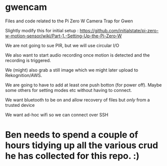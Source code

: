 # gwencam
Files and code related to the Pi Zero W Camera Trap for Gwen

Slightly modify this for initial setup : https://github.com/initialstate/pi-zero-w-motion-sensor/wiki/Part-1.-Setting-Up-the-Pi-Zero-W

We are not going to sue PIR, but we will use circular I/O

We also want to start audio recording once motion is detected and the recording is triggered.

We (might) also grab a still image which we might later upload to Rekognition/AWS.

We are going to have to add at least one push botton (for power off). Maybe some others for setting modes etc without having to connect.

We want bluetooth to be on and allow recovery of files but *only* from a trusted device

We want ad-hoc wifi so we can connect over SSH


# Ben needs to spend a couple of hours tidying up all the various crud he has collected for this repo. :)
